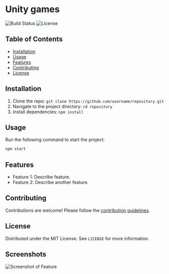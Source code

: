 # Unity games
![Build Status](https://img.shields.io/badge/build-passing-brightgreen)
![License](https://img.shields.io/badge/license-MIT-blue)

## Table of Contents
- [Installation](#installation)
- [Usage](#usage)
- [Features](#features)
- [Contributing](#contributing)
- [License](#license)


## Installation
1. Clone the repo: `git clone https://github.com/username/repository.git`
2. Navigate to the project directory: `cd repository`
3. Install dependencies: `npm install`


## Usage
Run the following command to start the project:
```bash
npm start
```

## Features
- Feature 1: Describe feature.
- Feature 2: Describe another feature.

## Contributing
Contributions are welcome! Please follow the [contribution guidelines](link-to-contributing.md).

## License
Distributed under the MIT License. See `LICENSE` for more information.


## Screenshots
![Screenshot of Feature](ramvenkat07/Unity-projects/DSC_0791.JPG)
